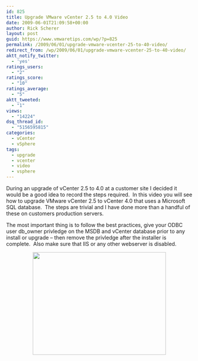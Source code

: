 ```yaml
---
id: 825
title: Upgrade VMware vCenter 2.5 to 4.0 Video
date: 2009-06-01T21:09:58+00:00
author: Rick Scherer
layout: post
guid: https://www.vmwaretips.com/wp/?p=825
permalink: /2009/06/01/upgrade-vmware-vcenter-25-to-40-video/
redirect_from: /wp/2009/06/01/upgrade-vmware-vcenter-25-to-40-video/
aktt_notify_twitter:
  - 'yes'
ratings_users:
  - "2"
ratings_score:
  - "10"
ratings_average:
  - "5"
aktt_tweeted:
  - "1"
views:
  - "14224"
dsq_thread_id:
  - "5156595815"
categories:
  - vCenter
  - vSphere
tags:
  - upgrade
  - vcenter
  - video
  - vsphere
---
```

During an upgrade of vCenter 2.5 to 4.0 at a customer site I decided it would be a good idea to record the steps required.  In this video you will see how to upgrade VMware vCenter 2.5 to vCenter 4.0 that uses a Microsoft SQL database.  The steps are trivial and I have done more than a handful of these on customers production servers.

The most important thing is to follow the best practices, give your ODBC user db_owner privledge on the MSDB and vCenter database prior to any install or upgrade &#8211; then remove the privledge after the installer is complete.  Also make sure that IIS or any other webserver is disabled.

<p style="text-align: center;">
  <a href="https://www.vmwaretips.com/presentations/vc4upgrade/" target="_blank"><img class="size-full wp-image-847 aligncenter" src="https://www.vmwaretips.com/wp/wp-content/uploads/2009/06/upgrade_vcenter_ad.png" alt="" width="360" height="277" srcset="https://www.vmwaretips.com/wp/wp-content/uploads/2009/06/upgrade_vcenter_ad.png 360w, https://www.vmwaretips.com/wp/wp-content/uploads/2009/06/upgrade_vcenter_ad-300x230.png 300w" sizes="(max-width: 360px) 100vw, 360px" /></a>
</p>